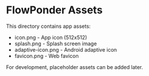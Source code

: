 # FlowPonder Assets

This directory contains app assets:
- icon.png - App icon (512x512)
- splash.png - Splash screen image
- adaptive-icon.png - Android adaptive icon
- favicon.png - Web favicon

For development, placeholder assets can be added later.